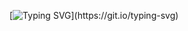[![Typing SVG](https://readme-typing-svg.demolab.com?font=Fira+Code&pause=1000&color=24ACF7&width=435&lines=Hello%2C+this+is+yiying.+Welcome+to+my+github!)](https://git.io/typing-svg)

